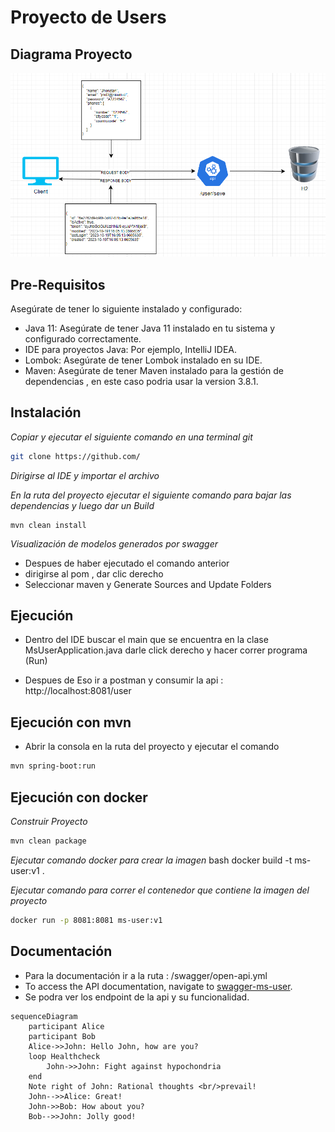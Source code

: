 # Proyecto de Users

## Diagrama Proyecto
![img.png](img.png)

## Pre-Requisitos

Asegúrate de tener lo siguiente instalado y configurado:

- Java 11: Asegúrate de tener Java 11 instalado en tu sistema y configurado correctamente.
- IDE para proyectos Java: Por ejemplo, IntelliJ IDEA.
- Lombok: Asegúrate de tener Lombok instalado en su IDE.
- Maven: Asegúrate de tener Maven instalado para la gestión de dependencias , en este caso podria usar la version 3.8.1.

## Instalación

_Copiar y ejecutar el siguiente comando en una terminal git_

```bash
git clone https://github.com/
```

_Dirigirse al IDE y importar el archivo_

_En la ruta del proyecto ejecutar el siguiente comando para bajar las dependencias y luego dar un Build_
```
mvn clean install
```
_Visualización de modelos generados por swagger_
- Despues de haber ejecutado el comando anterior
- dirigirse al pom , dar clic derecho
- Seleccionar maven y Generate Sources and Update Folders

## Ejecución

* Dentro del IDE buscar el main que se encuentra en la clase MsUserApplication.java darle click derecho y hacer correr programa (Run)

* Despues de Eso ir a postman y consumir la api : http://localhost:8081/user

## Ejecución con mvn

* Abrir la consola en la ruta del proyecto y ejecutar el comando

```bash 
mvn spring-boot:run
``` 
## Ejecución con docker


_Construir Proyecto_
```bash 
mvn clean package
``` 
_Ejecutar comando docker para crear la imagen_
bash
docker build -t ms-user:v1 .

_Ejecutar comando para correr el contenedor que contiene la imagen del proyecto_
```bash 
docker run -p 8081:8081 ms-user:v1
``` 

## Documentación

* Para la documentación ir a la ruta : /swagger/open-api.yml
* To access the API documentation, navigate to [swagger-ms-user](http://localhost:8081/swagger-ui.html#/User).
* Se podra ver los endpoint de la api y su funcionalidad.


```mermaid
sequenceDiagram
    participant Alice
    participant Bob
    Alice->>John: Hello John, how are you?
    loop Healthcheck
        John->>John: Fight against hypochondria
    end
    Note right of John: Rational thoughts <br/>prevail!
    John-->>Alice: Great!
    John->>Bob: How about you?
    Bob-->>John: Jolly good!
```